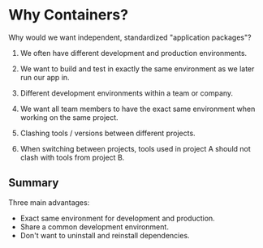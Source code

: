 # Why Containers?

Why would we want independent, standardized "application packages"?

1. We often have different development and production environments.
2. We want to build and test in exactly the same environment as we later run our app in.

1. Different development environments within a team or company.
2. We want all team members to have the exact same environment when working on the same project.

1. Clashing tools / versions between different projects.
2. When switching between projects, tools used in project A should not clash with tools from project B.

## Summary

Three main advantages: 
* Exact same environment for development and production.
* Share a common development environment.
* Don't want to uninstall and reinstall dependencies.
